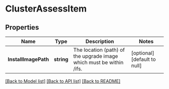 # ClusterAssessItem

## Properties
Name | Type | Description | Notes
------------ | ------------- | ------------- | -------------
**InstallImagePath** | **string** | The location (path) of the upgrade image which must be within /ifs. | [optional] [default to null]

[[Back to Model list]](../README.md#documentation-for-models) [[Back to API list]](../README.md#documentation-for-api-endpoints) [[Back to README]](../README.md)


